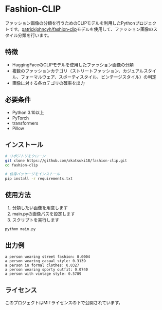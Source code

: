 # Fashion-CLIP

ファッション画像の分類を行うためのCLIPモデルを利用したPythonプロジェクトです。[patrickjohncyh/fashion-clip](https://huggingface.co/patrickjohncyh/fashion-clip)モデルを使用して、ファッション画像のスタイル分類を行います。

## 特徴

- HuggingFaceのCLIPモデルを使用したファッション画像の分類
- 複数のファッションカテゴリ（ストリートファッション、カジュアルスタイル、フォーマルウェア、スポーティスタイル、ビンテージスタイル）の判定
- 画像に対する各カテゴリの確率を出力

## 必要条件

- Python 3.10以上
- PyTorch
- transformers
- Pillow

## インストール

```bash
# リポジトリをクローン
git clone https://github.com/akatsuki18/fashion-clip.git
cd fashion-clip

# 依存パッケージをインストール
pip install -r requirements.txt
```

## 使用方法

1. 分類したい画像を用意します
2. main.pyの画像パスを設定します
3. スクリプトを実行します

```bash
python main.py
```

## 出力例

```
a person wearing street fashion: 0.0004
a person wearing casual style: 0.3139
a person in formal clothes: 0.0327
a person wearing sporty outfit: 0.0740
a person with vintage style: 0.5789
```

## ライセンス

このプロジェクトはMITライセンスの下で公開されています。